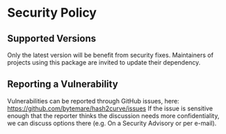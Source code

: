 # Security Policy

## Supported Versions

Only the latest version will be benefit from security fixes. Maintainers of projects using this package are invited to update their dependency.

## Reporting a Vulnerability

Vulnerabilities can be reported through GitHub issues, here: https://github.com/bytemare/hash2curve/issues
If the issue is sensitive enough that the reporter thinks the discussion needs more confidentiality, we can discuss options there (e.g. On a Security Advisory or per e-mail).
